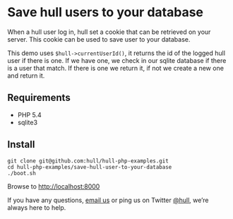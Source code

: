 Save hull users to your database
===============================

When a hull user log in, hull set a cookie that can be retrieved on your server.
This cookie can be used to save user to your database.

This demo uses `$hull->currentUserId()`, it returns the id of the logged hull
user if there is one. If we have one, we check in our sqlite database if there
is a user that match. If there is one we return it, if not we create a new one
and return it.

## Requirements

- PHP 5.4
- sqlite3

## Install

    git clone git@github.com:hull/hull-php-examples.git
    cd hull-php-examples/save-hull-user-to-your-database
    ./boot.sh

Browse to [http://localhost:8000](http://localhost:8000)

If you have any questions, [email us](mailto:contact@hull.io) or ping us on
Twitter [@hull](http://twitter.com/hull), we’re always here to help.

